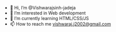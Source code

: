 - 👋 Hi, I’m @Vishwarajsinh-jadeja
- 👀 I’m interested in Web development
- 🌱 I’m currently learning HTML/CSS/JS
- 📫 How to reach me vishwaraj.j2002@gmail.com

<!---
Vishwarajsinh-jadeja/Vishwarajsinh-jadeja is a ✨ special ✨ repository because its `README.md` (this file) appears on your GitHub profile.
You can click the Preview link to take a look at your changes.
--->
